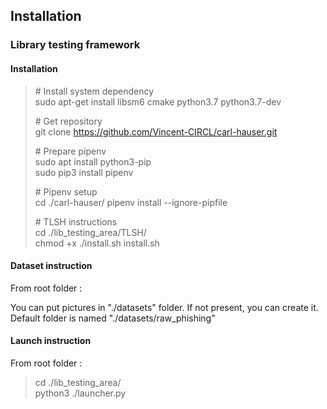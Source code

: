 ## Installation
### Library testing framework

#### Installation

> \# Install system dependency  
> sudo apt-get install libsm6 cmake python3.7 python3.7-dev 
> 
> \# Get repository  
> git clone https://github.com/Vincent-CIRCL/carl-hauser.git    
> 
> \# Prepare pipenv  
> sudo apt install python3-pip  
> sudo pip3 install pipenv  
> 
> \# Pipenv setup   
> cd ./carl-hauser/ 
> pipenv install --ignore-pipfile   
> 
> \# TLSH instructions  
> cd ./lib_testing_area/TLSH/   
> chmod +x ./install.sh 
> install.sh    

#### Dataset instruction
From root folder :

You can put pictures in "./datasets" folder. If not present, you can create it.
Default folder is named "./datasets/raw_phishing"

#### Launch instruction
From root folder :

> cd ./lib_testing_area/   
> python3 ./launcher.py